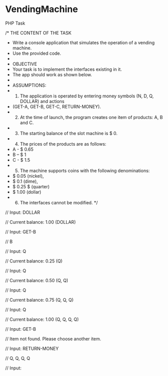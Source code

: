 # VendingMachine
PHP Task

/* THE CONTENT OF THE TASK
 * Write a console application that simulates the operation of a vending machine.
 * Use the provided code.
 * 
 * OBJECTIVE
 * Your task is to implement the interfaces existing in it.
 * The app should work as shown below.
 * 
 * ASSUMPTIONS:
 * 1. The application is operated by entering money symbols (N, D, Q, DOLLAR) and actions
 * (GET-A, GET-B, GET-C, RETURN-MONEY).
 * 2. At the time of launch, the program creates one item of products: A, B and C.
 * 3. The starting balance of the slot machine is $ 0.
 * 4. The prices of the products are as follows:
 * A - $ 0.65
 * B – $ 1
 * C - $ 1.5
 * 5. The machine supports coins with the following denominations:
 * $ 0.05 (nickel),
 * $ 0.1 (dime),
 * $ 0.25 $ (quarter)
 * $ 1.00 (dollar)
 * 6. The interfaces cannot be modified.
 */

// Input: DOLLAR

// Current balance: 1.00 (DOLLAR)

// Input: GET-B

// B

// Input: Q

// Current balance: 0.25 (Q)

// Input: Q

// Current balance: 0.50 (Q, Q)

// Input: Q

// Current balance: 0.75 (Q, Q, Q)

// Input: Q

// Current balance: 1.00 (Q, Q, Q, Q)

// Input: GET-B

// Item not found. Please choose another item.

// Input: RETURN-MONEY

// Q, Q, Q, Q

// Input:
